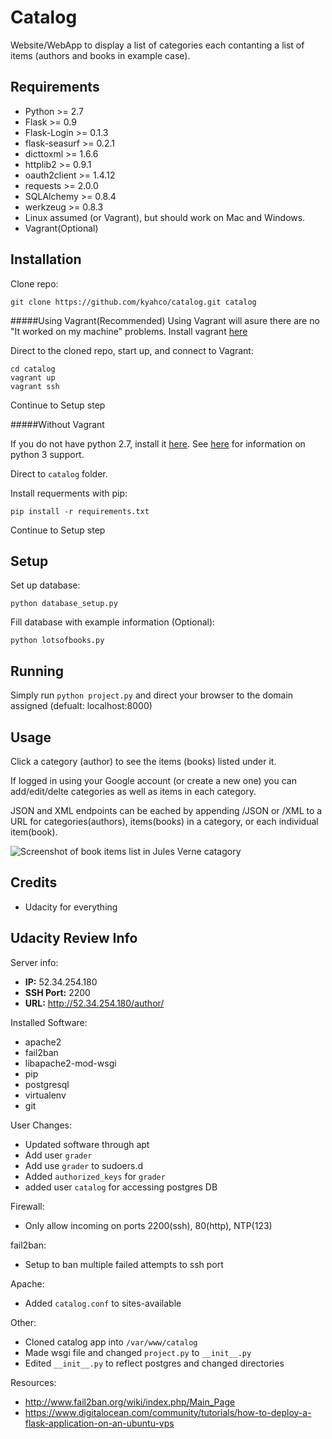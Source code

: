 Catalog
==============
Website/WebApp to display a list of categories each contanting a list of items (authors and books in example case).

Requirements
------------
* Python >= 2.7
* Flask >= 0.9
* Flask-Login >= 0.1.3
* flask-seasurf >= 0.2.1
* dicttoxml >= 1.6.6
* httplib2 >= 0.9.1
* oauth2client >= 1.4.12
* requests >= 2.0.0
* SQLAlchemy >= 0.8.4
* werkzeug >= 0.8.3
* Linux assumed (or Vagrant), but should work on Mac and Windows.
* Vagrant(Optional)

Installation
------------
Clone repo:

	git clone https://github.com/kyahco/catalog.git catalog

#####Using Vagrant(Recommended)
Using Vagrant will asure there are no "It worked on my machine" problems.
Install vagrant [here](https://www.vagrantup.com/downloads.html)

Direct to the cloned repo, start up, and connect to Vagrant:

    cd catalog
    vagrant up
    vagrant ssh

Continue to Setup step

#####Without Vagrant

If you do not have python 2.7, install it [here](https://www.python.org/downloads/). See [here](http://flask.pocoo.org/docs/0.10/python3/) for information on python 3 support.

Direct to `catalog` folder.

Install requerments with pip:

	pip install -r requirements.txt

Continue to Setup step

Setup
-----
Set up database:

    python database_setup.py

Fill database with example information (Optional):

	python lotsofbooks.py

Running
-----
Simply run `python project.py` and direct your browser to the domain assigned (defualt: localhost:8000)

Usage
-----
Click a category (author) to see the items (books) listed under it.

If logged in using your Google account (or create a new one) you can add/edit/delte categories as well as items in each category.

JSON and XML endpoints can be eached by appending /JSON or /XML to a URL for categories(authors), items(books) in a category, or each individual item(book).

![Screenshot of book items list in Jules Verne catagory](http://i.imgur.com/hZLeSPo.png)

Credits
-------

* Udacity for everything


Udacity Review Info
----

Server info:
* **IP:** 52.34.254.180
* **SSH Port:** 2200
* **URL:** http://52.34.254.180/author/

Installed Software:
* apache2
* fail2ban
* libapache2-mod-wsgi
* pip
* postgresql
* virtualenv
* git

User Changes:
* Updated software through apt
* Add user `grader`
* Add use `grader` to sudoers.d
* Added `authorized_keys` for `grader`
* added user `catalog` for accessing postgres DB

Firewall:
* Only allow incoming on ports 2200(ssh), 80(http), NTP(123)

fail2ban:
* Setup to ban multiple failed attempts to ssh port

Apache:
* Added `catalog.conf` to sites-available

Other:
* Cloned catalog app into `/var/www/catalog`
* Made wsgi file and changed `project.py` to `__init__.py`
* Edited `__init__.py` to reflect postgres and changed directories

Resources:
* http://www.fail2ban.org/wiki/index.php/Main_Page
* https://www.digitalocean.com/community/tutorials/how-to-deploy-a-flask-application-on-an-ubuntu-vps
